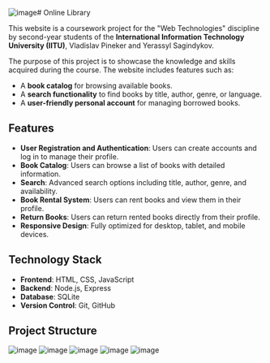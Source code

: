 ![image](https://github.com/user-attachments/assets/c3ebd924-1eff-4da8-8377-7b30342ae58b)# Online Library

This website is a coursework project for the "Web Technologies" discipline by second-year students of the **International Information Technology University (IITU)**, Vladislav Pineker and Yerassyl Sagindykov.

The purpose of this project is to showcase the knowledge and skills acquired during the course. The website includes features such as:
- A **book catalog** for browsing available books.
- A **search functionality** to find books by title, author, genre, or language.
- A **user-friendly personal account** for managing borrowed books.

## Features
- **User Registration and Authentication**: Users can create accounts and log in to manage their profile.
- **Book Catalog**: Users can browse a list of books with detailed information.
- **Search**: Advanced search options including title, author, genre, and availability.
- **Book Rental System**: Users can rent books and view them in their profile.
- **Return Books**: Users can return rented books directly from their profile.
- **Responsive Design**: Fully optimized for desktop, tablet, and mobile devices.

## Technology Stack
- **Frontend**: HTML, CSS, JavaScript
- **Backend**: Node.js, Express
- **Database**: SQLite
- **Version Control**: Git, GitHub

## Project Structure
![image](https://github.com/user-attachments/assets/ad6652ac-6aea-4ab9-a072-6e0db1170cbb)
![image](https://github.com/user-attachments/assets/3d1c8dc7-ccd1-417f-b187-bd7203937de7)
![image](https://github.com/user-attachments/assets/fc0d6aac-2bc9-4591-95b0-3fce722b0880)
![image](https://github.com/user-attachments/assets/cf6db6ec-d13a-4754-bbd4-c5cc82f83654)
![image](https://github.com/user-attachments/assets/b8d14365-c02f-4a24-b8e6-ccc6f247f805)

